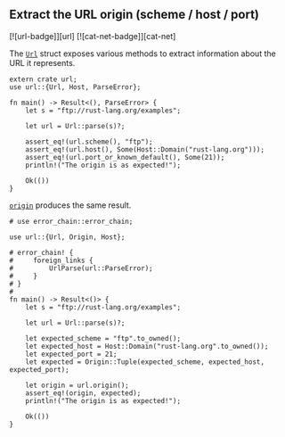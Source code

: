 ## Extract the URL origin (scheme / host / port)

[![url-badge]][url] [![cat-net-badge]][cat-net]

The [`Url`] struct exposes various methods to extract information about the URL
it represents.

```rust,edition2018
extern crate url;
use url::{Url, Host, ParseError};

fn main() -> Result<(), ParseError> {
    let s = "ftp://rust-lang.org/examples";

    let url = Url::parse(s)?;

    assert_eq!(url.scheme(), "ftp");
    assert_eq!(url.host(), Some(Host::Domain("rust-lang.org")));
    assert_eq!(url.port_or_known_default(), Some(21));
    println!("The origin is as expected!");

    Ok(())
}
```

[`origin`] produces the same result.

```rust,edition2018
# use error_chain::error_chain;

use url::{Url, Origin, Host};

# error_chain! {
#     foreign_links {
#         UrlParse(url::ParseError);
#     }
# }
#
fn main() -> Result<()> {
    let s = "ftp://rust-lang.org/examples";

    let url = Url::parse(s)?;

    let expected_scheme = "ftp".to_owned();
    let expected_host = Host::Domain("rust-lang.org".to_owned());
    let expected_port = 21;
    let expected = Origin::Tuple(expected_scheme, expected_host, expected_port);

    let origin = url.origin();
    assert_eq!(origin, expected);
    println!("The origin is as expected!");

    Ok(())
}
```

[`origin`]: https://docs.rs/url/*/url/struct.Url.html#method.origin
[`Url`]: https://docs.rs/url/*/url/struct.Url.html
